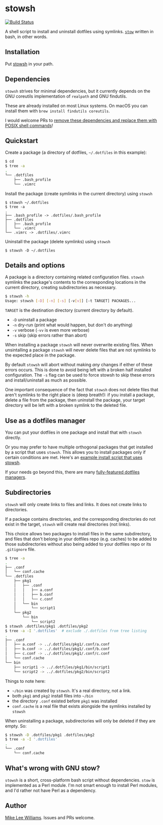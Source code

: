 # stowsh

[![Build Status](https://travis-ci.org/mikepqr/stowsh.svg?branch=main)](https://travis-ci.org/mikepqr/stowsh)

A shell script to install and uninstall dotfiles using symlinks.
[`stow`](https://www.gnu.org/software/stow/) written in bash, in other words.

## Installation

Put [stowsh](https://raw.githubusercontent.com/mikepqr/stowsh/master/stowsh)
in your path.

## Dependencies

`stowsh` strives for minimal dependencies, but it currently depends on the GNU
coreutils implementation of `realpath` and GNU findutils.

These are already installed on most Linux systems. On macOS you can install
them with `brew install findutils coreutils`.

I would welcome PRs to [remove these dependencies and replace them with POSIX
shell commands](https://github.com/mikepqr/stowsh/issues/14)!

## Quickstart

Create a package (a directory of dotfiles, `~/.dotfiles` in this example):
```bash
$ cd
$ tree -a
.
└── .dotfiles
    ├── .bash_profile
    └── .vimrc
```
Install the package (create symlinks in the current directory) using `stowsh`
```
$ stowsh ~/.dotfiles
$ tree -a
.
├── .bash_profile -> .dotfiles/.bash_profile
├── .dotfiles
│   ├── .bash_profile
│   └── .vimrc
└── .vimrc -> .dotfiles/.vimrc
```
Uninstall the package (delete symlinks) using `stowsh`
```
$ stowsh -D ~/.dotfiles
```

## Details and options

A package is a directory containing related configuration files. `stowsh`
symlinks the package's contents to the corresponding locations in the current
directory, creating subdirectories as necessary.

```bash
$ stowsh -h
Usage: stowsh [-D] [-n] [-s] [-v[v]] [-t TARGET] PACKAGES...
```

`TARGET` is the destination directory (current directory by default).

 - `-D` uninstall a package
 - `-n` dry-run (print what would happen, but don't do anything)
 - `-v` verbose (`-vv` is even more verbose)
 - `-s` skip (skip errors rather than abort)

When installing a package `stowsh` will never overwrite existing files. When
unsintalling a package `stowsh` will never delete files that are not symlinks
to the expected place in the package. 

By default `stowsh` will abort without making _any_ changes if either of these
errors occurs. This is done to avoid being left with a broken half installed
configuration. The `-s` flag can be used to force stowsh to skip these errors
and install/uninstall as much as possible.

One important consequence of the fact that `stowsh` does not delete files that
aren't symlinks to the right place is (deep breath!): if you install a package,
delete a file from the package, then uninstall the package, your target
directory will be left with a broken symlink to the deleted file.

## Use as a dotfiles manager

You can put your dotfiles in one package and install that with `stowsh`
directly.

Or you may prefer to have multiple orthogonal packages that get installed by a
script that uses `stowsh`. This allows you to install packages only if certain
conditions are met. Here's an [example install script that uses
stowsh](https://github.com/mikepqr/dotfiles/blob/master/install.sh).

If your needs go beyond this, there are many [fully-featured dotfiles
managers](https://dotfiles.github.io/).

## Subdirectories

`stowsh` will only create links to files and links. It does not create links to
directories.

If a package contains directories, and the corresponding directories do not
exist in the target, `stowsh` will create real directories (not links).

This choice allows two packages to install files in the same subdirectory, and
files that don't belong in your dotfiles repo (e.g. caches) to be added to
those subdirectories without also being added to your dotfiles repo or its
`.gitignore` file.

```bash
$ tree -a
.
├── .conf
│   └── conf.cache
└── .dotfiles
    ├── pkg1
    │   ├── .conf
    │   │   ├── a.conf
    │   │   ├── b.conf
    │   │   └── c.conf
    │   └── bin
    │       └── script1
    └── pkg2
        └── bin
            └── script2
$ stowsh .dotfiles/pkg1 .dotfiles/pkg2
$ tree -a -I '.dotfiles'  # exclude ./.dotfiles from tree listing
.
├── .conf
│   ├── a.conf -> ../.dotfiles/pkg1/.conf/a.conf
│   ├── b.conf -> ../.dotfiles/pkg1/.conf/b.conf
│   ├── c.conf -> ../.dotfiles/pkg1/.conf/c.conf
│   └── conf.cache
└── bin
    ├── script1 -> ../.dotfiles/pkg1/bin/script1
    └── script2 -> ../.dotfiles/pkg2/bin/script2
```

Things to note here: 

 - `~/bin` was created by `stowsh`. It's a real directory, not a link.
 - both `pkg1` and `pkg2` install files into `~/bin`
 - the directory `.conf` existed before `pkg1` was installed
 - `conf.cache` is a real file that exists alongside the symlinks installed by
   `stowsh`

When uninstalling a package, subdirectories will only be deleted if they are
empty. So:

```bash
$ stowsh -D .dotfiles/pkg1 .dotfiles/pkg2
$ tree -a -I '.dotfiles'
.
└── .conf
    └── conf.cache
```

## What's wrong with GNU stow?

`stowsh` is a short, cross-platform bash script without dependencies. `stow` is
implemented as a Perl module. I'm not smart enough to install Perl modules, and
I'd rather not have Perl as a dependency.

## Author

[Mike Lee Williams](https://github.com/mikepqr/). Issues and PRs welcome.
